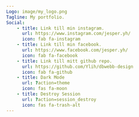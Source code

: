 ```yaml
---
Logo: image/my_logo.png
Tagline: My portfolio.
Social:
    - title: Link till min instagram.
      url: https://www.instagram.com/jesper.yh/
      icon: fab fa-instagram
    - title: Link till min facebook.
      url: https://www.facebook.com/jesper.yh/
      icon: fab fa-facebook
    - title: Link till mitt github repo.
      url: https://github.com/Ylih/dbwebb-design
      icon: fab fa-github
    - title: Dark Mode
      url: ?action=theme
      icon: fas fa-moon
    - title: Destroy Session
      url: ?action=session_destroy
      icon: fas fa-trash-alt
---
```

